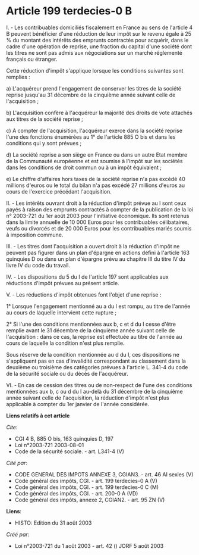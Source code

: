 # Article 199 terdecies-0 B

I. - Les contribuables domiciliés fiscalement en France au sens de l'article 4 B peuvent bénéficier d'une réduction de leur
impôt sur le revenu égale à 25 % du montant des intérêts des emprunts contractés pour acquérir, dans le cadre d'une opération
de reprise, une fraction du capital d'une société dont les titres ne sont pas admis aux négociations sur un marché réglementé
français ou étranger.

Cette réduction d'impôt s'applique lorsque les conditions suivantes sont remplies :

a) L'acquéreur prend l'engagement de conserver les titres de la société reprise jusqu'au 31 décembre de la cinquième année
suivant celle de l'acquisition ;

b) L'acquisition confère à l'acquéreur la majorité des droits de vote attachés aux titres de la société reprise ;

c) A compter de l'acquisition, l'acquéreur exerce dans la société reprise l'une des fonctions énumérées au 1° de l'article
885 O bis et dans les conditions qui y sont prévues ;

d) La société reprise a son siège en France ou dans un autre Etat membre de la Communauté européenne et est soumise à l'impôt
sur les sociétés dans les conditions de droit commun ou à un impôt équivalent ;

e) Le chiffre d'affaires hors taxes de la société reprise n'a pas excédé 40 millions d'euros ou le total du bilan n'a pas
excédé 27 millions d'euros au cours de l'exercice précédant l'acquisition.

II. - Les intérêts ouvrant droit à la réduction d'impôt prévue au I sont ceux payés à raison des emprunts contractés à
compter de la publication de la loi n° 2003-721 du 1er août 2003 pour l'initiative économique. Ils sont retenus dans la
limite annuelle de 10 000 Euros pour les contribuables célibataires, veufs ou divorcés et de 20 000 Euros pour les
contribuables mariés soumis à imposition commune.

III. - Les titres dont l'acquisition a ouvert droit à la réduction d'impôt ne peuvent pas figurer dans un plan d'épargne en
actions défini à l'article 163 quinquies D ou dans un plan d'épargne prévu au chapitre III du titre IV du livre IV du code du
travail.

IV. - Les dispositions du 5 du I de l'article 197 sont applicables aux réductions d'impôt prévues au présent article.

V. - Les réductions d'impôt obtenues font l'objet d'une reprise :

1° Lorsque l'engagement mentionné au a du I est rompu, au titre de l'année au cours de laquelle intervient cette rupture ;

2° Si l'une des conditions mentionnées aux b, c et d du I cesse d'être remplie avant le 31 décembre de la cinquième année
suivant celle de l'acquisition : dans ce cas, la reprise est effectuée au titre de l'année au cours de laquelle la condition
n'est plus remplie.

Sous réserve de la condition mentionnée au d du I, ces dispositions ne s'appliquent pas en cas d'invalidité correspondant au
classement dans la deuxième ou troisième des catégories prévues à l'article L. 341-4 du code de la sécurité sociale ou du
décès de l'acquéreur.

VI. - En cas de cession des titres ou de non-respect de l'une des conditions mentionnées aux b, c ou d du I au-delà du 31
décembre de la cinquième année suivant celle de l'acquisition, la réduction d'impôt n'est plus applicable à compter du 1er
janvier de l'année considérée.

**Liens relatifs à cet article**

_Cite_:

  - CGI 4 B, 885 O bis, 163 quinquies D, 197
  - Loi n°2003-721 2003-08-01
  - Code de la sécurité sociale. - art. L341-4 (V)

_Cité par_:

  - CODE GENERAL DES IMPOTS ANNEXE 3, CGIAN3. - art. 46 AI sexies (V)
  - Code général des impôts, CGI. - art. 199 terdecies-0 A (V)
  - Code général des impôts, CGI. - art. 199 terdecies-0 C (M)
  - Code général des impôts, CGI. - art. 200-0 A (VD)
  - Code général des impôts, annexe 2, CGIAN2. - art. 95 ZN (V)

**Liens**:

  - HISTO: Edition du 31 août 2003

_Créé par_:

  - Loi n°2003-721 du 1 août 2003 - art. 42 () JORF 5 août 2003
